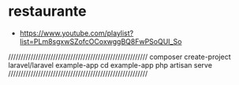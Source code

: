# restaurante
- https://www.youtube.com/playlist?list=PLm8sgxwSZofcOCoxwggBQ8FwPSoQUI_So

////////////////////////////////////////////////////////
composer create-project laravel/laravel example-app
cd example-app
php artisan serve
////////////////////////////////////////////////////////
